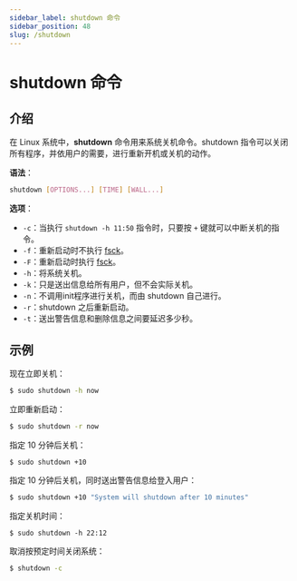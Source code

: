 ```yaml
---
sidebar_label: shutdown 命令
sidebar_position: 48
slug: /shutdown
---
```


# shutdown 命令



## 介绍

在 Linux 系统中，**shutdown** 命令用来系统关机命令。shutdown 指令可以关闭所有程序，并依用户的需要，进行重新开机或关机的动作。

**语法**：

```bash
shutdown [OPTIONS...] [TIME] [WALL...]
```

**选项**：

- `-c`：当执行 `shutdown -h 11:50` 指令时，只要按 `+` 键就可以中断关机的指令。
- `-f`：重新启动时不执行 [fsck](/linux-command/fsck)。
- `-F`：重新启动时执行 [fsck](/linux-command/fsck)。
- `-h`：将系统关机。
- `-k`：只是送出信息给所有用户，但不会实际关机。
- `-n`：不调用init程序进行关机，而由 shutdown 自己进行。
- `-r`：shutdown 之后重新启动。
- `-t`：送出警告信息和删除信息之间要延迟多少秒。



## 示例

现在立即关机：

```bash
$ sudo shutdown -h now
```

立即重新启动：

```bash
$ sudo shutdown -r now
```

指定 10 分钟后关机：

```shell
$ sudo shutdown +10
```

指定 10 分钟后关机，同时送出警告信息给登入用户：

```bash
$ sudo shutdown +10 "System will shutdown after 10 minutes"
```

指定关机时间：

```shell
$ sudo shutdown -h 22:12
```

取消按预定时间关闭系统：

```bash
$ shutdown -c
```


